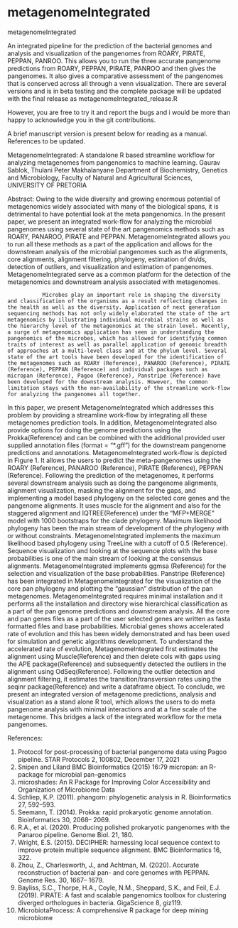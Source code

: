 # metagenomeIntegrated
metagenomeIntegrated

An integrated pipeline for the prediction of the bacterial genomes and analysis and visualization of the pangenomes from ROARY, PIRATE, PEPPAN, PANROO. This allows you to run the three accurate pangenome predictions from ROARY, PEPPAN, PIRATE, PANROO and then gives the pangenomes. It also gives a comparative assessment of the pangenomes
that is conserved across all through a venn visualization. There are several versions and is in beta testing and the complete package will be updated with the final release as metagenomeIntegrated_release.R

However, you are free to try it and report the bugs and i would be more than happy to acknowledge you in the git contributions. 

A brief manuscript version is present below for reading as a manual. References to be updated. 

MetagenomeIntegrated: A standalone R based streamline workflow for analyzing metagenomes from pangenomics to machine learning. 
Gaurav Sablok, Thulani Peter Makhalanyane
Department of Biochemistry, Genetics and Microbiology,
Faculty of Natural and Agricultural Sciences, 
UNIVERSITY OF PRETORIA

Abstract: 
 Owing to the wide diversity and growing enormous potential of metagenomics widely associated with many of the biological spans, it is detrimental to have potential look at the meta pangenomics. In the present paper, we present an integrated work-flow for analyzing the microbial pangenomes using several state of the art pangenomics methods such as ROARY, PANAROO, PIRATE and PEPPAN. MetagenomeIntegrated allows you to run all these methods as a part of the application and allows for the downstream analysis of the microbial pangenomes such as the alignments, core alignments, alignment filtering, phylogeny, estimation of dn/ds, detection of outliers, and visualization and estimation of pangenomes. MetagenomeIntegrated serve as a common platform for the detection of the metagenomics and downstream analysis associated with metagenomes. 

               Microbes play an important role in shaping the diversity and classification of the organisms as a result reflecting changes in the health as well as the diversity. Application of next generation sequencing methods has not only widely elaborated the state of the art metagenomics by illustrating individual microbial strains as well as the hierarchy level of the metagenomics at the strain level. Recently, a surge of metagenomics application has seen in understanding the pangenomics of the microbes, which has allowed for identifying common traits of interest as well as parallel application of genomic breadth of approaches at a multi-level class and at the phylum level. Several state of the art tools have been developed for the identification of the metagenomes such as ROARY (Reference), PANAROO (Reference), PIRATE (Reference), PEPPAN (Reference) and individual packages such as micropan (Reference), Pagoo (Reference), Panstripe (Reference) have been developed for the downstream analysis. However, the common limitation stays with the non-availability of the streamline work-flow for analyzing the pangenomes all together. 
 In this paper, we present MetagenomeIntegrated which addresses this problem by providing a streamline work-flow by integrating all these metagenomes prediction tools. In addition, MetagenomeIntegrated also provide options for doing the genome predictions using the Prokka(Reference) and can be combined with the additional provided user supplied annotation files (format = “*.gff”) for the downstream pangenome predictions and annotations. MetagenomeIntegrated work-flow is depicted in Figure 1. It allows the users to predict the meta-pangenomes using the ROARY (Reference), PANAROO (Reference), PIRATE (Reference), PEPPAN (Reference). Following the prediction of the metagenomes, it performs several downstream analysis such as doing the pangenome alignments, alignment visualization, masking the alignment for the gaps, and implementing a model based phylogeny on the selected core genes and the pangenome alignments. It uses muscle for the alignment and also for the staggered alignment and IQTREE(Reference) under the “MFP+MERGE” model with 1000 bootstraps for the clade phylogeny. Maximum likelihood phylogeny has been the main stream of development of the phylogeny with or without constraints. MetagenomeIntegrated implements the maximum likelihood based phylogeny using TreeLine with a cutoff of 0.5 (Reference). 
 Sequence visualization and looking at the sequence plots with the base probabilities is one of the main stream of looking at the consensus alignments. MetagenomeIntegrated implements ggmsa (Reference) for the selection and visualization of the base probabilities. Panstripe (Reference) has been integrated in MetagenomeIntegrated for the visualization of the core pan phylogeny and plotting the “gaussian” distribution of the pan metagenomes. MetagenomeIntegrated requires minimal installation and  it performs all the installation and directory wise hierarchical classification as a part of the pan genome predictions and downstream analysis. All the core and pan genes files as a part of the user selected genes are written as fasta formatted files and base probabilities. 
 Microbial genes shows accelerated rate of evolution and this has been widely demonstrated and has been used for simulation and genetic algorithms development. To understand the accelerated rate of evolution, MetagenomeIntegrated first estimates the alignment using Muscle(Reference) and then delete cols with gaps using the APE package(Reference) and subsequently detected the outliers in the alignment using OdSeq(Reference). Following the outlier detection and alignment filtering, it estimates the transition/transversion rates using the seqinr package(Reference) and write a dataframe object. To conclude, we present an integrated version of metagenome predictions, analysis and visualization as a stand alone R tool, which allows the users to do meta pangenome analysis with minimal interactions and at a fine scale of the metagenome. This bridges a lack of the integrated workflow for the meta pangenomes. 


References:
1.	Protocol for post-processing of bacterial pangenome data using Pagoo pipeline. STAR Protocols 2, 100802, December 17, 2021
2.	Snipen and Liland BMC Bioinformatics (2015) 16:79 micropan: an R-package for microbial pan-genomics 
3.	microshades: An R Package for Improving Color Accessibility and Organization of Microbiome Data
4.	Schliep, K.P. (2011). phangorn: phylogenetic analysis in R. Bioinformatics 27, 592–593.
5.	Seemann, T. (2014). Prokka: rapid prokaryotic genome annotation. Bioinformatics 30, 2068– 2069.
6.	R.A., et al. (2020). Producing polished prokaryotic pangenomes with the Panaroo pipeline. Genome Biol. 21, 180.
7.	Wright, E.S. (2015). DECIPHER: harnessing local sequence context to improve protein multiple sequence alignment. BMC Bioinformatics 16, 322.
8.	Zhou, Z., Charlesworth, J., and Achtman, M. (2020). Accurate reconstruction of bacterial pan- and core genomes with PEPPAN. Genome Res. 30, 1667– 1679.
9.	Bayliss, S.C., Thorpe, H.A., Coyle, N.M., Sheppard, S.K., and Feil, E.J. (2019). PIRATE: A fast and scalable pangenomics toolbox for clustering diverged orthologues in bacteria. GigaScience 8, giz119.
10.	MicrobiotaProcess: A comprehensive R package for deep mining microbiome

